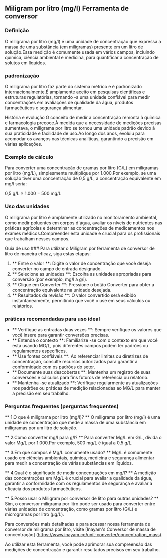 ## Miligram por litro (mg/l) Ferramenta de conversor

### Definição
O miligrama por litro (mg/l) é uma unidade de concentração que expressa a massa de uma substância (em miligramas) presente em um litro de solução.Essa medição é comumente usada em vários campos, incluindo química, ciência ambiental e medicina, para quantificar a concentração de solutos em líquidos.

### padronização
O miligrama por litro faz parte do sistema métrico e é padronizado internacionalmente.É amplamente aceito em pesquisas científicas e estruturas regulatórias, tornando -a uma unidade confiável para medir concentrações em avaliações de qualidade da água, produtos farmacêuticos e segurança alimentar.

História e evolução
O conceito de medir a concentração remonta à química e farmacologia precoce.À medida que a necessidade de medições precisas aumentava, o miligrama por litro se tornou uma unidade padrão devido à sua praticidade e facilidade de uso.Ao longo dos anos, evoluiu para acomodar os avanços nas técnicas analíticas, garantindo a precisão em várias aplicações.

### Exemplo de cálculo
Para converter uma concentração de gramas por litro (G/L) em miligramas por litro (mg/L), simplesmente multiplique por 1.000.Por exemplo, se uma solução tiver uma concentração de 0,5 g/L, a concentração equivalente em mg/l seria:

0,5 g/L × 1.000 = 500 mg/L

### Uso das unidades
O miligrama por litro é amplamente utilizado no monitoramento ambiental, como medir poluentes em corpos d'água, avaliar os níveis de nutrientes nas práticas agrícolas e determinar as concentrações de medicamentos nos exames médicos.Compreender esta unidade é crucial para os profissionais que trabalham nesses campos.

Guia de uso ###
Para utilizar o Miligram por ferramenta de conversor de litro de maneira eficaz, siga estas etapas:
1. ** Entre o valor **: Digite o valor de concentração que você deseja converter no campo de entrada designado.
2. ** Selecione as unidades **: Escolha as unidades apropriadas para conversão (por exemplo, mg/l a g/l).
3. ** Clique em Converter **: Pressione o botão Converter para obter a concentração equivalente na unidade desejada.
4. ** Resultados da revisão **: O valor convertido será exibido instantaneamente, permitindo que você o use em seus cálculos ou relatórios.

### práticas recomendadas para uso ideal
- ** Verifique as entradas duas vezes **: Sempre verifique os valores que você insere para garantir conversões precisas.
- ** Entenda o contexto **: Familiarize -se com o contexto em que você está usando MG/L, pois diferentes campos podem ter padrões ou regulamentos específicos.
- ** Use fontes confiáveis ​​**: Ao referenciar limites ou diretrizes de concentração, consulte recursos autorizados para garantir a conformidade com os padrões do setor.
- ** Documente suas descobertas **: Mantenha um registro de suas conversões e cálculos para fins futuros de referência ou relatório.
- ** Mantenha -se atualizado **: Verifique regularmente as atualizações nos padrões ou práticas de medição relacionadas ao MG/L para manter a precisão em seu trabalho.

### Perguntas frequentes (perguntas frequentes)

** 1.O que é miligrama por litro (mg/l)? **
O miligrama por litro (mg/l) é uma unidade de concentração que mede a massa de uma substância em miligramas por um litro de solução.

** 2.Como converter mg/l para g/l? **
Para converter Mg/L em G/L, divida o valor Mg/L por 1.000.Por exemplo, 500 mg/L é igual a 0,5 g/L.

** 3.Em que campos é Mg/L comumente usado? **
Mg/L é comumente usado em ciências ambientais, química, medicina e segurança alimentar para medir a concentração de várias substâncias em líquidos.

** 4.Qual é o significado de medir concentrações em mg/l? **
A medição das concentrações em Mg/L é crucial para avaliar a qualidade da água, garantir a conformidade com os regulamentos de segurança e avaliar a eficácia dos produtos farmacêuticos.

** 5.Posso usar o Miligram por conversor de litro para outras unidades? **
Sim, o conversor miligrama por litro pode ser usado para converter entre várias unidades de concentração, como gramas por litro (G/L) e microgramas por litro (µg/L).

Para conversões mais detalhadas e para acessar nossa ferramenta de conversor de miligrama por litro, visite [Inayam's Conversor de massa de concentração] (https://www.inayam.co/unit-converter/concentration_mass).

Ao utilizar esta ferramenta, você pode aprimorar sua compreensão das medições de concentração e garantir resultados precisos em seu trabalho.